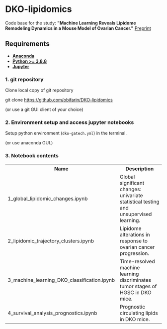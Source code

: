 # DKO-lipidomics
 
Code base for the study: **"Machine Learning Reveals Lipidome Remodeling Dynamics in a Mouse Model of Ovarian Cancer."**
[Preprint](https://www.biorxiv.org/content/10.1101/2023.01.04.520434v1)

## Requirements

- __[Anaconda](https://www.anaconda.com/)__
- __[Python >= 3.8.8](https://www.python.org/downloads/)__
- __[Jupyter](https://jupyter.org/install)__


### 1. git repository

Clone local copy of git repository

git clone https://github.com/obifarin/DKO-lipidomics

(or use a git GUI client of your choice)

### 2. Environment setup and access jupyter notebooks
Setup python environment (`dko-gatech.yml`) in the terminal. 

(or use anaconda GUI.)


### 3. Notebook contents

<table>
  <tr>
    <th>Name</th>
    <th>Description</th>
  </tr>
  <tr>
    <td>1_global_lipidomic_changes.ipynb</td>
    <td>Global significant changes: univariate statistical testing and unsupervised learning.</td>
  </tr>
  <tr>
    <td>2_lipidomic_trajectory_clusters.ipynb</td>
    <td>Lipidome alterations in response to ovarian cancer progression.</td>
  </tr>
   <tr>
    <td>3_machine_learning_DKO_classification.ipynb</td>
    <td>Time-resolved machine learning discriminates tumor stages of HGSC in DKO mice.</td>
  </tr>
    <tr>
    <td>4_survival_analysis_prognostics.ipynb</td>
    <td>Prognostic circulating lipids in DKO mice.</td>
  </tr>
</table>
